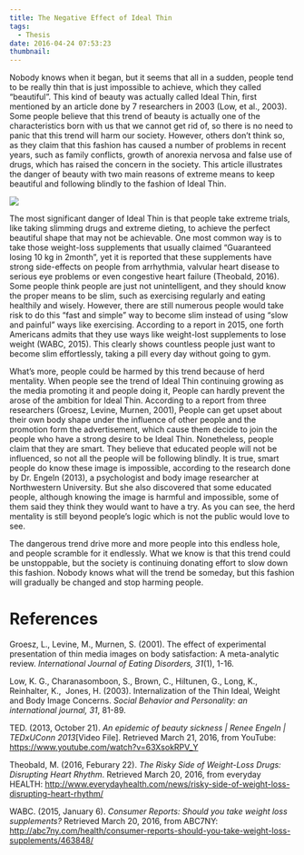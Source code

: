 ```yaml
---
title: The Negative Effect of Ideal Thin
tags:
  - Thesis
date: 2016-04-24 07:53:23
thumbnail: 
---
```

Nobody knows when it began, but it seems that all in a sudden, people tend to be really thin that is just impossible to achieve, which they called “beautiful”. This kind of beauty was actually called Ideal Thin, first mentioned by an article done by 7 researchers in 2003 (Low, et al., 2003). Some people believe that this trend of beauty is actually one of the characteristics born with us that we cannot get rid of, so there is no need to panic that this trend will harm our society. However, others don’t think so, as they claim that this fashion has caused a number of problems in recent years, such as family conflicts, growth of anorexia nervosa and false use of drugs, which has raised the concern in the society. This article illustrates the danger of beauty with two main reasons of extreme means to keep beautiful and following blindly to the fashion of Ideal Thin.

![](https://cdn.patrickwu.space/posts/essay/ideal-thin.jpg)
<!--more-->
The most significant danger of Ideal Thin is that people take extreme trials, like taking slimming drugs and extreme dieting, to achieve the perfect beautiful shape that may not be achievable. One most common way is to take those weight-loss supplements that usually claimed “Guaranteed losing 10 kg in 2month”, yet it is reported that these supplements have strong side-effects on people from arrhythmia, valvular heart disease to serious eye problems or even congestive heart failure (Theobald, 2016). Some people think people are just not unintelligent, and they should know the proper means to be slim, such as exercising regularly and eating healthily and wisely. However, there are still numerous people would take risk to do this “fast and simple” way to become slim instead of using “slow and painful” ways like exercising. According to a report in 2015, one forth Americans admits that they use ways like weight-lost supplements to lose weight (WABC, 2015). This clearly shows countless people just want to become slim effortlessly, taking a pill every day without going to gym.

What’s more, people could be harmed by this trend because of herd mentality. When people see the trend of Ideal Thin continuing growing as the media promoting it and people doing it, People can hardly prevent the arose of the ambition for Ideal Thin. According to a report from three researchers (Groesz, Levine, Murnen, 2001), People can get upset about their own body shape under the influence of other people and the promotion form the advertisement, which cause them decide to join the people who have a strong desire to be Ideal Thin. Nonetheless, people claim that they are smart. They believe that educated people will not be influenced, so not all the people will be following blindly. It is true, smart people do know these image is impossible, according to the research done by Dr. Engeln (2013), a psychologist and body image researcher at Northwestern University. But she also discovered that some educated people, although knowing the image is harmful and impossible, some of them said they think they would want to have a try. As you can see, the herd mentality is still beyond people’s logic which is not the public would love to see.

The dangerous trend drive more and more people into this endless hole, and people scramble for it endlessly. What we know is that this trend could be unstoppable, but the society is continuing donating effort to slow down this fashion. Nobody knows what will the trend be someday, but this fashion will gradually be changed and stop harming people.

# References

Groesz, L., Levine, M., Murnen, S. (2001). The effect of experimental presentation of thin media images on body satisfaction: A meta-analytic review. _International Journal of Eating Disorders, 31_(1), 1-16.

Low, K. G., Charanasomboon, S., Brown, C., HiItunen, G., Long, K., Reinhalter, K.,  Jones, H. (2003). Internalization of the Thin Ideal, Weight and Body Image Concerns. _Social Behavior and Personality: an international journal, 31_, 81-89.

TED. (2013, October 21). _An epidemic of beauty sickness | Renee Engeln | TEDxUConn 2013_[Video File]. Retrieved March 21, 2016, from YouTube: https://www.youtube.com/watch?v=63XsokRPV_Y

Theobald, M. (2016, Feburary 22). _The Risky Side of Weight-Loss Drugs: Disrupting Heart Rhythm_. Retrieved March 20, 2016, from everyday HEALTH: http://www.everydayhealth.com/news/risky-side-of-weight-loss-disrupting-heart-rhythm/

WABC. (2015, January 6). _Consumer Reports: Should you take weight loss supplements?_ Retrieved March 20, 2016, from ABC7NY: http://abc7ny.com/health/consumer-reports-should-you-take-weight-loss-supplements/463848/
